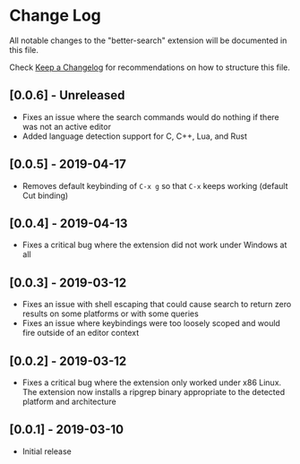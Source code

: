 # Change Log

All notable changes to the "better-search" extension will be documented in this file.

Check [Keep a Changelog](http://keepachangelog.com/) for recommendations on how to structure this file.

## [0.0.6] - Unreleased

- Fixes an issue where the search commands would do nothing if there was not an active editor
- Added language detection support for C, C++, Lua, and Rust

## [0.0.5] - 2019-04-17

- Removes default keybinding of `C-x g` so that `C-x` keeps working (default Cut binding)

## [0.0.4] - 2019-04-13

- Fixes a critical bug where the extension did not work under Windows at all

## [0.0.3] - 2019-03-12

- Fixes an issue with shell escaping that could cause search to return zero results on some platforms or with some queries
- Fixes an issue where keybindings were too loosely scoped and would fire outside of an editor context

## [0.0.2] - 2019-03-12

- Fixes a critical bug where the extension only worked under x86 Linux. The extension now installs a ripgrep binary appropriate to the detected platform and architecture

## [0.0.1] - 2019-03-10

- Initial release
